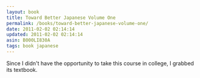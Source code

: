 ```yaml
---
layout: book
title: Toward Better Japanese Volume One
permalink: /books/toward-better-japanese-volume-one/
date: 2011-02-02 02:14:14
updated: 2011-02-02 02:14:14
asin: B000LI830A
tags: book japanese
---
```

Since I didn't have the opportunity to take this course in college, I grabbed
its textbook.
